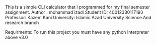 This is a simple CLI  calculator that I programmed for my final semester assignment.
Author : mohammad izadi
Student ID: 40012330117190
Professor: Kazem Kani
University: Islamic Azad University Science And research branch

Requirments:
	To run this project you must have any python Interpreter above v3.0
